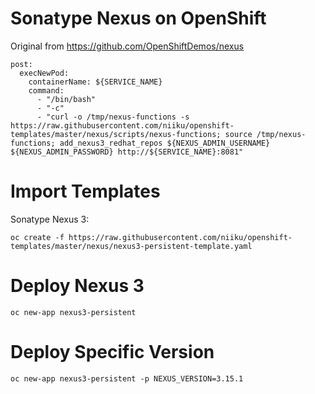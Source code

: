 # Sonatype Nexus on OpenShift

Original from https://github.com/OpenShiftDemos/nexus

```
post:
  execNewPod:
    containerName: ${SERVICE_NAME}
    command:
      - "/bin/bash"
      - "-c"
      - "curl -o /tmp/nexus-functions -s https://raw.githubusercontent.com/niiku/openshift-templates/master/nexus/scripts/nexus-functions; source /tmp/nexus-functions; add_nexus3_redhat_repos ${NEXUS_ADMIN_USERNAME} ${NEXUS_ADMIN_PASSWORD} http://${SERVICE_NAME}:8081"
```

# Import Templates

Sonatype Nexus 3:
```
oc create -f https://raw.githubusercontent.com/niiku/openshift-templates/master/nexus/nexus3-persistent-template.yaml
```

# Deploy Nexus 3
```
oc new-app nexus3-persistent
```

# Deploy Specific Version
```
oc new-app nexus3-persistent -p NEXUS_VERSION=3.15.1
```
